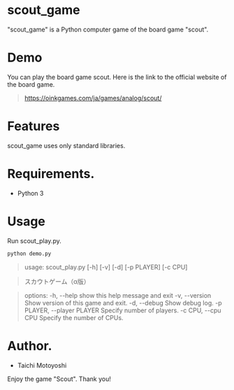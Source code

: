 # scout_game

"scout_game" is a Python computer game of the board game "scout".
 
# Demo
 
You can play the board game scout.
Here is the link to the official website of the board game.
> <https://oinkgames.com/ja/games/analog/scout/>
 
# Features
 
scout_game uses only standard libraries.
 
# Requirements.
 
* Python 3
 
# Usage
 
Run scout_play.py.

 
```bash
python demo.py
```

>usage: scout_play.py [-h] [-v] [-d] [-p PLAYER] [-c CPU]

>スカウトゲーム（α版）

>options:
>  -h, --help            show this help message and exit
>  -v, --version         Show version of this game and exit.
>  -d, --debug           Show debug log.
>  -p PLAYER, --player PLAYER
>                        Specify number of players.
>  -c CPU, --cpu CPU     Specify the number of CPUs.
 
# Author.
 
* Taichi Motoyoshi
 
Enjoy the game "Scout".
Thank you!
